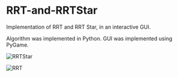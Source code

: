 # RRT-and-RRTStar
Implementation of RRT and RRT Star, in an interactive GUI.

Algorithm was implemented in Python.
GUI was implemented using PyGame.

![RRTStar](https://drive.google.com/open?id=1tXS_Kf1Kp1x0gOOqB8n9tKT5uWwPSNAO/RRTStar.png)

![RRT](https://drive.google.com/open?id=1q3AdO91pY13NENCXY5gugDrONoySPuTV)
